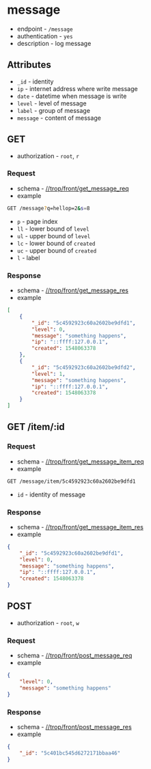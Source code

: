 # message

* endpoint - `/message`
* authentication - `yes`
* description - log message

## Attributes

* `_id` - identity
* `ip` - internet address where write message
* `date` - datetime when message is write
* `level` - level of message
* `label` - group of message
* `message` - content of message

## GET

* authorization - `root`, `r`

### Request

* schema - [//trop/front/get_message_req](../schema/front/get_message_req.json)
* example

```bash
GET /message?q=hellop=2&s=8
```

* `p` - page index
* `ll` - lower bound of `level`
* `ul` - upper bound of `level`
* `lc` - lower bound of `created`
* `uc` - upper bound of `created`
* `l` - label

### Response

* schema - [//trop/front/get_message_res](../schema/front/get_message_res.json)
* example

```json
[
    {
        "_id": "5c4592923c60a2602be9dfd1",
        "level": 0,
        "message": "something happens",
        "ip": "::ffff:127.0.0.1",
        "created": 1548063378
    },
    {
        "_id": "5c4592923c60a2602be9dfd2",
        "level": 1,
        "message": "something happens",
        "ip": "::ffff:127.0.0.1",
        "created": 1548063378
    }
]
```

## GET /item/:id

### Request

* schema - [//trop/front/get_message_item_req](../schema/front/get_message_item_req.json)
* example

```bash
GET /message/item/5c4592923c60a2602be9dfd1
```

* `id` - identity of message

### Response

* schema - [//trop/front/get_message_item_res](../schema/front/get_message_item_res.json)
* example

```json
{
    "_id": "5c4592923c60a2602be9dfd1",
    "level": 0,
    "message": "something happens",
    "ip": "::ffff:127.0.0.1",
    "created": 1548063378
}
```

## POST

* authorization - `root`, `w`

### Request

* schema - [//trop/front/post_message_req](../schema/front/post_message_req.json)
* example

```json
{
    "level": 0,
    "message": "something happens"
}
```

### Response

* schema - [//trop/front/post_message_res](../schema/front/post_message_res.json)
* example

```json
{
    "_id": "5c401bc545d6272171bbaa46"
}
```
